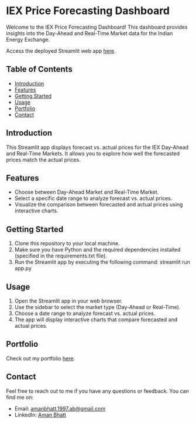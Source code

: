 # IEX Price Forecasting Dashboard

Welcome to the IEX Price Forecasting Dashboard! This dashboard provides insights into the Day-Ahead and Real-Time Market data for the Indian Energy Exchange.

Access the deployed Streamlit web app [here](https://iex-app.streamlit.app/).

## Table of Contents

- [Introduction](#introduction)
- [Features](#features)
- [Getting Started](#getting-started)
- [Usage](#usage)
- [Portfolio](#portfolio)
- [Contact](#contact)

## Introduction

This Streamlit app displays forecast vs. actual prices for the IEX Day-Ahead and Real-Time Markets. It allows you to explore how well the forecasted prices match the actual prices.

## Features

- Choose between Day-Ahead Market and Real-Time Market.
- Select a specific date range to analyze forecast vs. actual prices.
- Visualize the comparison between forecasted and actual prices using interactive charts.

## Getting Started

1. Clone this repository to your local machine.
2. Make sure you have Python and the required dependencies installed (specified in the requirements.txt file).
3. Run the Streamlit app by executing the following command: streamlit run app.py

## Usage

1. Open the Streamlit app in your web browser.
2. Use the sidebar to select the market type (Day-Ahead or Real-Time).
3. Choose a date range to analyze forecast vs. actual prices.
4. The app will display interactive charts that compare forecasted and actual prices.

## Portfolio

Check out my portfolio [here](https://amanbhatt97.github.io/portfolio/).

## Contact

Feel free to reach out to me if you have any questions or feedback. You can find me on:

- Email: amanbhatt.1997.ab@gmail.com
- LinkedIn: [Aman Bhatt](https://www.linkedin.com/in/amanbhatt1997/)
